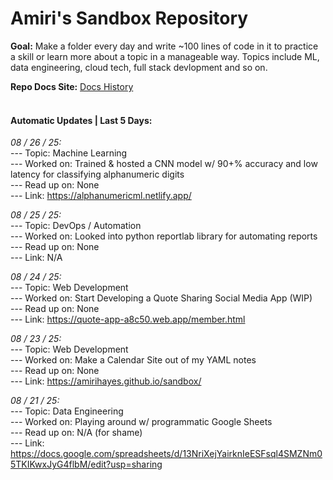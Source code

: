 # Amiri's Sandbox Repository

**Goal:** Make a folder every day and write ~100 lines of code in it to practice a skill or learn more about a topic in a manageable way. Topics include ML, data engineering, cloud tech, full stack devlopment and so on. <br> 

 **Repo Docs Site:** [Docs History](https://amirihayes.github.io/sandbox/) <br><br> 

#### Automatic Updates | Last 5 Days: 

<em>08 / 26 / 25: </em>  
---  Topic: Machine Learning  
---  Worked on: Trained & hosted a CNN model w/ 90+% accuracy and low latency for classifying alphanumeric digits  
---  Read up on: None  
---  Link: https://alphanumericml.netlify.app/  

<em>08 / 25 / 25: </em>  
---  Topic: DevOps / Automation  
---  Worked on: Looked into python reportlab library for automating reports  
---  Read up on: None  
---  Link: N/A  

<em>08 / 24 / 25: </em>  
---  Topic: Web Development  
---  Worked on: Start Developing a Quote Sharing Social Media App (WIP)  
---  Read up on: None  
---  Link: https://quote-app-a8c50.web.app/member.html  

<em>08 / 23 / 25: </em>  
---  Topic: Web Development  
---  Worked on: Make a Calendar Site out of my YAML notes  
---  Read up on: None  
---  Link: https://amirihayes.github.io/sandbox/  

<em>08 / 21 / 25: </em>  
---  Topic: Data Engineering  
---  Worked on: Playing around w/ programmatic Google Sheets  
---  Read up on: N/A (for shame)  
---  Link: https://docs.google.com/spreadsheets/d/13NriXejYairknIeESFsql4SMZNm05TKIKwxJyG4flbM/edit?usp=sharing  

